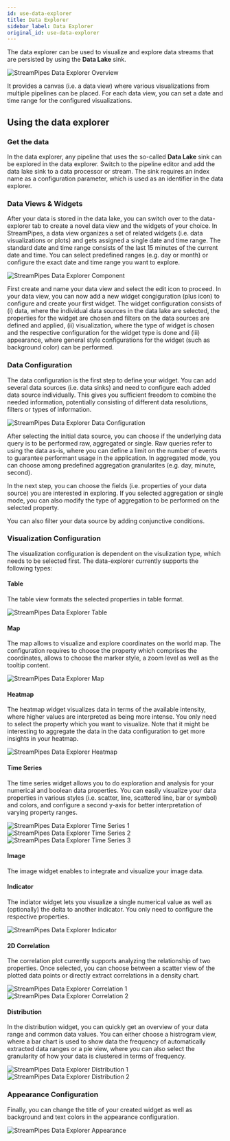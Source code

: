 ```yaml
---
id: use-data-explorer
title: Data Explorer
sidebar_label: Data Explorer
original_id: use-data-explorer
---
```


The data explorer can be used to visualize and explore data streams that are persisted by using the **Data Lake** sink.

<img class="docs-image" src="/docs/img/03_use-data-explorer/01_data-explorer-overview.png" alt="StreamPipes Data Explorer Overview"/>

It provides a canvas (i.e. a data view) where various visualizations from multiple pipelines can be placed. For each data view, you can set a date and time range for the configured visualizations.

## Using the data explorer

### Get the data 

In the data explorer, any pipeline that uses the so-called **Data Lake** sink can be explored in the data explorer. Switch to the pipeline editor and add the data lake sink to a data processor or stream.
The sink requires an index name as a configuration parameter, which is used as an identifier in the data explorer.

### Data Views & Widgets

After your data is stored in the data lake, you can switch over to the data-explorer tab to create a novel data view and the widgets of your choice. In StreamPipes, a data view organizes a set of related widgets (i.e. data visualizations or plots) and gets assigned a single date and time range. The standard date and time range consists of the last 15 minutes of the current date and time. You can select predefined ranges (e.g. day or month) or configure the exact date and time range you want to explore.

<img class="docs-image" src="/docs/img/03_use-data-explorer/02_data-explorer-overview-2.png" alt="StreamPipes Data Explorer Component"/>

First create and name your data view and select the edit icon to proceed. In your data view, you can now add a new widget congiguration (plus icon) to configure and create your first widget. The widget configuration consists of (i) data, where the individual data sources in the data lake are selected, the properties for the widget are chosen and filters on the data sources are defined and applied, (ii) visualization, where the type of widget is chosen and the respective configuration for the widget type is done and (iii) appearance, where general style configurations for the widget (such as background color) can be performed. 

### Data Configuration

The data configuration is the first step to define your widget. You can add several data sources (i.e. data sinks) and need to configure each added data source individually. This gives you sufficient freedom to combine the needed information, potentially consisting of different data resolutions, filters or types of information.

<img class="docs-image" src="/docs/img/03_use-data-explorer/03_data-explorer-data.png" alt="StreamPipes Data Explorer Data Configuration"/>

After selecting the initial data source, you can choose if the underlying data query is to be performed raw, aggregated or single. Raw queries refer to using the data as-is, where you can define a limit on the number of events to guarantee performant usage in the application. In aggregated mode, you can choose among predefined aggregation granularites (e.g. day, minute, second). 

In the next step, you can choose the fields (i.e. properties of your data source) you are interested in exploring. If you selected aggregation or single mode, you can also modify the type of aggregation to be performed on the selected property.

You can also filter your data source by adding conjunctive conditions.

### Visualization Configuration

The visualization configuration is dependent on the visulization type, which needs to be selected first. The data-explorer currently supports the following types:

#### Table

The table view formats the selected properties in table format. 

<img class="docs-image" src="/docs/img/03_use-data-explorer/04_data-explorer-table.png" alt="StreamPipes Data Explorer Table"/>

#### Map

The map allows to visualize and explore coordinates on the world map. The configuration requires to choose the property which comprises the coordinates, allows to choose the marker style, a zoom level as well as the tooltip content.

<img class="docs-image" src="/docs/img/03_use-data-explorer/05_data-explorer-map.png" alt="StreamPipes Data Explorer Map"/>

#### Heatmap

The heatmap widget visualizes data in terms of the available intensity, where higher values are interpreted as being more intense. You only need to select the property which you want to visualize. Note that it might be interesting to aggregate the data in the data configuration to get more insights in your heatmap.

<img class="docs-image" src="/docs/img/03_use-data-explorer/06_data-explorer-heatmap.png" alt="StreamPipes Data Explorer Heatmap"/>

#### Time Series

The time series widget allows you to do exploration and analysis for your numerical and boolean data properties. You can easily visualize your data properties in various styles (i.e. scatter, line, scattered line, bar or symbol) and colors, and configure a second y-axis for better interpretation of varying property ranges.

<img class="docs-image" src="/docs/img/03_use-data-explorer/07_data-explorer-timeseries-1.png" alt="StreamPipes Data Explorer Time Series 1"/>

<img class="docs-image" src="/docs/img/03_use-data-explorer/08_data-explorer-timeseries-2.png" alt="StreamPipes Data Explorer Time Series 2"/>

<img class="docs-image" src="/docs/img/03_use-data-explorer/09_data-explorer-timeseries-3.png" alt="StreamPipes Data Explorer Time Series 3"/>

#### Image

The image widget enables to integrate and visualize your image data.

#### Indicator

The indiator widget lets you visualize a single numerical value as well as (optionally) the delta to another indicator. You only need to configure the respective properties.

<img class="docs-image" src="/docs/img/03_use-data-explorer/11_data-explorer-indicator.png" alt="StreamPipes Data Explorer Indicator"/>

#### 2D Correlation

The correlation plot currently supports analyzing the relationship of two properties. Once selected, you can choose between a scatter view of the plotted data points or directly extract correlations in a density chart.

<img class="docs-image" src="/docs/img/03_use-data-explorer/12_data-explorer-correlation-1.png" alt="StreamPipes Data Explorer Correlation 1"/>

<img class="docs-image" src="/docs/img/03_use-data-explorer/13_data-explorer-correlation-2.png" alt="StreamPipes Data Explorer Correlation 2"/>

#### Distribution

In the distribution widget, you can quickly get an overview of your data range and common data values. You can either choose a histrogram view, where a bar chart is used to show data the frequency of automatically extracted data ranges or a pie view, where you can also select the granularity of how your data is clustered in terms of frequency.

<img class="docs-image" src="/docs/img/03_use-data-explorer/14_data-explorer-distribution-1.png" alt="StreamPipes Data Explorer Distribution 1"/>

<img class="docs-image" src="/docs/img/03_use-data-explorer/15_data-explorer-distribution-2.png" alt="StreamPipes Data Explorer Distribution 2"/>

### Appearance Configuration

Finally, you can change the title of your created widget as well as background and text colors in the appearance configuration. 

<img class="docs-image" src="/docs/img/03_use-data-explorer/16_data-explorer-appearance.png" alt="StreamPipes Data Explorer Appearance"/>
